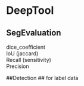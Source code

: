 # DeepTool #
## SegEvaluation ##
dice_coefficient  
IoU (jaccard)  
Recall (sensitivity)  
Precision   


##Detection ##
for label data

